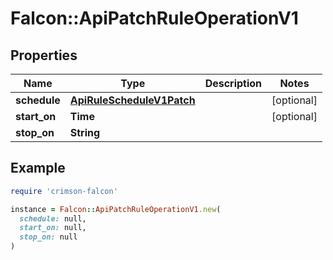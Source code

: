 # Falcon::ApiPatchRuleOperationV1

## Properties

| Name | Type | Description | Notes |
| ---- | ---- | ----------- | ----- |
| **schedule** | [**ApiRuleScheduleV1Patch**](ApiRuleScheduleV1Patch.md) |  | [optional] |
| **start_on** | **Time** |  | [optional] |
| **stop_on** | **String** |  |  |

## Example

```ruby
require 'crimson-falcon'

instance = Falcon::ApiPatchRuleOperationV1.new(
  schedule: null,
  start_on: null,
  stop_on: null
)
```

